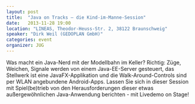 ```yaml
---
layout: post
title:  "Java on Tracks – die Kind-im-Manne-Session"
date:   2013-11-28 19:00
location: "LINEAS, Theodor-Heuss-Str. 2, 38122 Braunschweig"
speaker: "Dirk Weil (GEDOPLAN GmbH)"
categories: event
organizer: JUG
---
```

Was macht ein Java-Nerd mit der Modellbahn im Keller? Richtig: Züge, Weichen, Signale werden von
einem Java-EE-Server gesteuert, das Stellwerk ist eine JavaFX-Applikation und die Walk-Around-Controls sind per WLAN
angebundene Android-Apps. Lassen Sie sich in dieser Session mit
Spiel(be)trieb von den Herausforderungen dieser etwas außergewöhnlichen Java-Anwendung
berichten - mit Livedemo on Stage!
